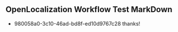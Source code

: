 ## OpenLocalization Workflow Test MarkDown
* 980058a0-3c10-46ad-bd8f-ed10d9767c28 thanks!

<!--HONumber=Jul16_HO4-->


